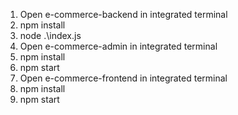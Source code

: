 1. Open e-commerce-backend in integrated terminal 
2. npm install
3. node .\index.js
4. Open e-commerce-admin in integrated terminal
5. npm install
6. npm start
7. Open e-commerce-frontend in integrated terminal
8. npm install
9. npm start
